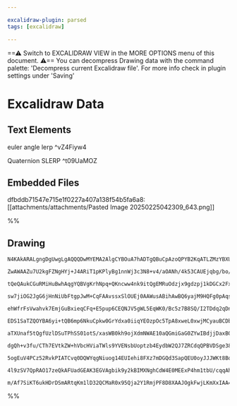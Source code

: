 ```yaml
---

excalidraw-plugin: parsed
tags: [excalidraw]

---
```

==⚠  Switch to EXCALIDRAW VIEW in the MORE OPTIONS menu of this document. ⚠== You can decompress Drawing data with the command palette: 'Decompress current Excalidraw file'. For more info check in plugin settings under 'Saving'


# Excalidraw Data

## Text Elements
euler
angle
lerp ^vZ4Fiyw4

Quaternion
SLERP ^t09UaMOZ

## Embedded Files
dfbddb71547e715e1f0227a407a138f54b5fa6a8: [[attachments/attachments/Pasted Image 20250225042309_643.png]]

%%
## Drawing
```compressed-json
N4KAkARALgngDgUwgLgAQQQDwMYEMA2AlgCYBOuA7hADTgQBuCpAzoQPYB2KqATLZMzYBXUtiRoIACyhQ4zZAHoFAc0JRJQgEYA6bGwC2CgF7N6hbEcK4OCtptbErHALRY8RMpWdx8Q1TdIEfARcZgRmBShcZQUebQAObQBmGjoghH0EDihmbgBtcDBQMBKIEm4IZ2UATVwAJQAzPAoAEQB9YgAJAE4AYQApAHkWAHEARVSSyFhECsJ9aKR+Usxu

ZwAWAAZu7U2kgFZNgHYj+J4ARiT1pKPlyBg1nnWj3c3N8+v4/aOANh/4k53CAUEjqbg/bo/BLxGGwuEwoGSBCEZTSbhJbp8QqQazKYLcTZA5hQUhsADWCF6bHwbFIFRJ1mYcFwgWyk1Kmlw2DJylJQg4xCpNLpEgZHCZLKyUHZkAahHw+AAyrB8RJBB4ZRBiaSKQB1UGSbhYqZaknkhDKmCq9Dq8pAvmojjhXJoc5AtjM7BqB6ut5A3nCOAASWIL

tQeQAukCGuRMiHuBwhAqgYQBVgKrhNpq+QKncww4nk9itQgEMRuOdzjx9gdzpj1kDGCx2FxXTxbsWm6xOAA5ThiCtHY4/D48QnFwjMFrpKBl7gNAhhIGaYQCgCiwUy2TDkaBQjgxFws/LrqOW2e+3W5yO5wRxaIHDJCaT+CBNO5c7QC/wS+LxKPQhhhAiACqmyianKwTxhIxANJoxDEJoN6XkcCDIQg5wNJsPDtrgWxHLglzxA0l6aPsC4/Lg8Sa

sw7jiOG2JgG6jHnNiUbFtgpJwM+CqFAAvssxSlOUEj0AAWusABihAwBQ6yajM9HQFg0pAqsaA7Dc3TvBi3w3kkZxJECPqoM4BnaOsY5ET8vz7D8NxAiCxBgmgPCaWO6zdHZmyXv8Rz7IiyKotKaDrOs2iHDe7zdOc7xnF5QK4ta44mtq5pCrSFQAMQNLleWapy3IBvygrUplorkOKzKsqpxaQUqKpKba5ZEmaeoGkarU6hajUVM12bCI6zoVu6nr

ehWfrFsVwahvk7EmjGuBxieqCFq+E5pup6CEQNJV5gWL5EqWK0/Bc5z7B8SQ/I2TDdq2qDnd0N3Nr2/b0Qc1xJMcmwNhOU4zp+qDfr+JoriVG4ZFKO7zaU+6Hseg7nvEPnnj8KWlA+T5oGtb5sB+K3AwgQKzpgIXoAgSZMAAOhwSUIDTwSkNx9qUAAKipFQU4zNN0wzTDM3VnBQIqhBGPRlYJP83mHN0BkXBc0ZC5JS3yiZAXFiTUAAIJEMo90QM

EDS1SaTZQOYBA6yi+tQB6mp6NkuCpkw0GrYdxa0iiqYEOzpOc5TpA8xweL0xwjMCyauBCDbdThKL9EkkIRP3k7nRBWirraNW/GCROK3QNsACquAALKDGJCnwEpmualtzg3pnPz7Jip1HAc8RXh2JomZcmfdEcMV/PsAI4Uc7aOR1aBD9o/x963+xN98ezMSaSIounvAvDZPAjt03SeX8mJD4lQfJV16VlSK6A5XluUFVyPI5qVwr0pVEo1RB8oNV

aTXUnaf5tQgfUzlDSuTPhSS01otS/xasWB0kh9ojXdmNWAE10aQGmiGaG0ZYwIBdjjDaxB0wSFwDwXauZhrYzdqlY6RoxybABOda6nZbotgrA5ZhL0OB9g4AONs8QISnWrEwk0k5pzBARl+RcSdQarmIBDLcOQ5p7gPEeQG14kY+TbrLN8qYsauyLCad8FICZSOJhzCQYwhCqNIBwFsNNFQABk1x1AAArZjZuY9AljrG2M4PYpxriIJCxFmLCs5x

dgQh+v3fu/CTh7EVtkZW+hVbcHViaTWls9YVENsbUoptzb4EydbW2QJ7ZRCdqQPBVDSge38N7TxEBvGzhsXYjgjjnFuMSlHNgMdWChLQAnaRGMU5pzJuErOJQ+LgHmhAXAcA4DKlUdwIS0AkSZGyWvXJDBCAIAoAAIXvsVAUGVL4QGvjfdkEBsAiBqkGWc+hlTdROdlG+t9lhXJuVKO5GQDlFUfs8iqjJqpSkudc0gtz7nSQVBAn+Gp3lgohRkR5

5ogEuV4PCz52RvkPIATCvq0DQWYqgNiuog14EUIehi8FXz7mDGQd3SapQEU0oyJJJWKt8BqypYi/QbLsghPomOblLL9A+21rrfWOTCXUqxfcxZpBtbgrYBQJEuAVr4KZUS7Fa4BRayVSqkIecWSkioMK2VGQ9UmtZpXCoj9Lm0VJAqAAGkaK6091j7B4DcX49lG6dwEJxak+BqjcExNoSEXlzp1ieP8be7yjBsAMMszsBBE5GmSIcPYPBs6FA+TK

4l9zSV7QpRAO17zeQkAFUadGEAK3EGVAgbik9y2kBIMXNghCdW4E0MEExP4hm1tbU/cqqAhKQD2dSPOpBlCcgABQXFuLwa81Al2Ls2BFAAlJqGOygkwsltTO3A86vorq9YSXgJ7UDrv2FunNmr83IopHSs2nADoGNlDgmOaZW1B2TSaLI3be3cEGaUogTbUAgeLLTdZAzSCJ3dFHB88c4MIDvZAOwAArBA2AciKlpnAdtnbaY9sBoTd5XIzaMFZo

m/Af7SiKT6ukHDrDSmARtqKm1lD32QCMaR0x95Qja2Y1RmjPF8D8XAAJOgkFwjLKmXxIAA==
```
%%